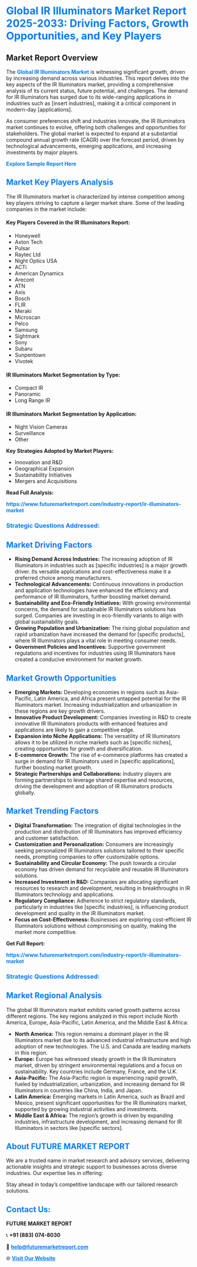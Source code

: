 <h1 style="color: #007BFF;">Global IR Illuminators Market Report 2025-2033: Driving Factors, Growth Opportunities, and Key Players</h1>

<section id="overview">
<h2>Market Report Overview</h2>
<p>The <a href="https://www.futuremarketreport.com/industry-report/ir-illuminators-market" style="color: #007BFF; text-decoration: none;"><strong>Global IR Illuminators Market</strong></a> is witnessing significant growth, driven by increasing demand across various industries. This report delves into the key aspects of the IR Illuminators market, providing a comprehensive analysis of its current status, future potential, and challenges. The demand for IR Illuminators has surged due to its wide-ranging applications in industries such as [insert industries], making it a critical component in modern-day [applications].</p>
<p>As consumer preferences shift and industries innovate, the IR Illuminators market continues to evolve, offering both challenges and opportunities for stakeholders. The global market is expected to expand at a substantial compound annual growth rate (CAGR) over the forecast period, driven by technological advancements, emerging applications, and increasing investments by major players.</p>
</section>

<section id="overview">
<p><a href="https://www.futuremarketreport.com/request-sample/reportId=91802" style="color: #007BFF; text-decoration: none;"><strong>Explore Sample Report Here</strong></a></p>
</section>

<section id="key-players">
<h2 style="color: #007BFF;">Market Key Players Analysis</h2>
<p>The IR Illuminators market is characterized by intense competition among key players striving to capture a larger market share. Some of the leading companies in the market include:</p>
<h4>Key Players Covered in the IR Illuminators Report:</h4>
<ul><li>Honeywell</li><li>Axton Tech</li><li>Pulsar</li><li>Raytec Ltd</li><li>Night Optics USA</li><li>ACTi</li><li>American Dynamics</li><li>Arecont</li><li>ATN</li><li>Axis</li><li>Bosch</li><li>FLIR</li><li>Meraki</li><li>Microscan</li><li>Pelco</li><li>Samsung</li><li>Sightmark</li><li>Sony</li><li>Subaru</li><li>Sunpentown</li><li>Vivotek</li></ul>
<h4>IR Illuminators Market Segmentation by Type:</h4>
<ul><li>Compact IR</li><li>Panoramic</li><li>Long Range IR</li></ul>

<h4>IR Illuminators Market Segmentation by Application:</h4>
<ul><li>Night Vision Cameras</li><li>Surveillance</li><li>Other</li></ul>
<p><strong>Key Strategies Adopted by Market Players:</strong></p>
<ul>
<li>Innovation and R&D</li>
<li>Geographical Expansion</li>
<li>Sustainability Initiatives</li>
<li>Mergers and Acquisitions</li>
</ul>
</section>

<section>
<p><strong>Read Full Analysis: </strong></p><a href="https://www.futuremarketreport.com/industry-report/ir-illuminators-market" style="color: #007BFF; text-decoration: none;"><strong>https://www.futuremarketreport.com/industry-report/ir-illuminators-market</strong></a>
<h3 style="color: #007BFF;">Strategic Questions Addressed:</h3>
</section>

<section id="driving-factors">
<h2 style="color: #007BFF;">Market Driving Factors</h2>
<ul>
<li><strong>Rising Demand Across Industries:</strong> The increasing adoption of IR Illuminators in industries such as [specific industries] is a major growth driver. Its versatile applications and cost-effectiveness make it a preferred choice among manufacturers.</li>
<li><strong>Technological Advancements:</strong> Continuous innovations in production and application technologies have enhanced the efficiency and performance of IR Illuminators, further boosting market demand.</li>
<li><strong>Sustainability and Eco-Friendly Initiatives:</strong> With growing environmental concerns, the demand for sustainable IR Illuminators solutions has surged. Companies are investing in eco-friendly variants to align with global sustainability goals.</li>
<li><strong>Growing Population and Urbanization:</strong> The rising global population and rapid urbanization have increased the demand for [specific products], where IR Illuminators plays a vital role in meeting consumer needs.</li>
<li><strong>Government Policies and Incentives:</strong> Supportive government regulations and incentives for industries using IR Illuminators have created a conducive environment for market growth.</li>
</ul>
</section>

<section id="growth-opportunities">
<h2 style="color: #007BFF;">Market Growth Opportunities</h2>
<ul>
<li><strong>Emerging Markets:</strong> Developing economies in regions such as Asia-Pacific, Latin America, and Africa present untapped potential for the IR Illuminators market. Increasing industrialization and urbanization in these regions are key growth drivers.</li>
<li><strong>Innovative Product Development:</strong> Companies investing in R&D to create innovative IR Illuminators products with enhanced features and applications are likely to gain a competitive edge.</li>
<li><strong>Expansion into Niche Applications:</strong> The versatility of IR Illuminators allows it to be utilized in niche markets such as [specific niches], creating opportunities for growth and diversification.</li>
<li><strong>E-commerce Growth:</strong> The rise of e-commerce platforms has created a surge in demand for IR Illuminators used in [specific applications], further boosting market growth.</li>
<li><strong>Strategic Partnerships and Collaborations:</strong> Industry players are forming partnerships to leverage shared expertise and resources, driving the development and adoption of IR Illuminators products globally.</li>
</ul>
</section>

<section id="trending-factors">
<h2 style="color: #007BFF;">Market Trending Factors</h2>
<ul>
<li><strong>Digital Transformation:</strong> The integration of digital technologies in the production and distribution of IR Illuminators has improved efficiency and customer satisfaction.</li>
<li><strong>Customization and Personalization:</strong> Consumers are increasingly seeking personalized IR Illuminators solutions tailored to their specific needs, prompting companies to offer customizable options.</li>
<li><strong>Sustainability and Circular Economy:</strong> The push towards a circular economy has driven demand for recyclable and reusable IR Illuminators solutions.</li>
<li><strong>Increased Investment in R&D:</strong> Companies are allocating significant resources to research and development, resulting in breakthroughs in IR Illuminators technology and applications.</li>
<li><strong>Regulatory Compliance:</strong> Adherence to strict regulatory standards, particularly in industries like [specific industries], is influencing product development and quality in the IR Illuminators market.</li>
<li><strong>Focus on Cost-Effectiveness:</strong> Businesses are exploring cost-efficient IR Illuminators solutions without compromising on quality, making the market more competitive.</li>
</ul>
</section>

<section>
<p><strong>Get Full Report: </strong></p><a href="https://www.futuremarketreport.com/industry-report/ir-illuminators-market" style="color: #007BFF; text-decoration: none;"><strong>https://www.futuremarketreport.com/industry-report/ir-illuminators-market</strong></a>
<h3 style="color: #007BFF;">Strategic Questions Addressed:</h3>
</section>


<section id="regional-analysis">
<h2 style="color: #007BFF;">Market Regional Analysis</h2>
<p>The global IR Illuminators market exhibits varied growth patterns across different regions. The key regions analyzed in this report include North America, Europe, Asia-Pacific, Latin America, and the Middle East & Africa:</p>
<ul>
<li><strong>North America:</strong> This region remains a dominant player in the IR Illuminators market due to its advanced industrial infrastructure and high adoption of new technologies. The U.S. and Canada are leading markets in this region.</li>
<li><strong>Europe:</strong> Europe has witnessed steady growth in the IR Illuminators market, driven by stringent environmental regulations and a focus on sustainability. Key countries include Germany, France, and the U.K.</li>
<li><strong>Asia-Pacific:</strong> The Asia-Pacific region is experiencing rapid growth, fueled by industrialization, urbanization, and increasing demand for IR Illuminators in countries like China, India, and Japan.</li>
<li><strong>Latin America:</strong> Emerging markets in Latin America, such as Brazil and Mexico, present significant opportunities for the IR Illuminators market, supported by growing industrial activities and investments.</li>
<li><strong>Middle East & Africa:</strong> The region’s growth is driven by expanding industries, infrastructure development, and increasing demand for IR Illuminators in sectors like [specific sectors].</li>
</ul>
</section>

<footer>
<h2 style="color: #007BFF;">About FUTURE MARKET REPORT</h2>
<p>We are a trusted name in market research and advisory services, delivering actionable insights and strategic support to businesses across diverse industries. Our expertise lies in offering:</p>

<p>Stay ahead in today’s competitive landscape with our tailored research solutions.</p>

<h2 style="color: #007BFF;">Contact Us:</h2>
<p><strong>FUTURE MARKET REPORT</strong></p>
<p>📞 <strong>+91 (883) 074-8030</strong></p>
<p>📧 <strong><a href="mailto:help@futuremarketreport.com" style="color: #007BFF;">help@futuremarketreport.com</a></strong></p>
<p>🌐 <strong><a href="https://www.futuremarketreport.com/" style="color: #007BFF;">Visit Our Website</a></strong></p>
</footer>